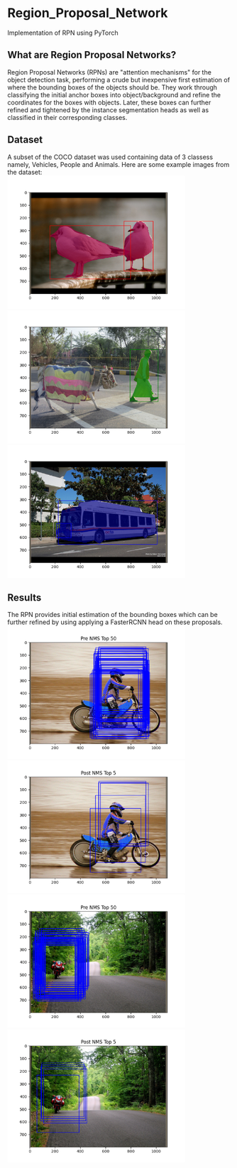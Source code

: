 # Region_Proposal_Network
Implementation of RPN using PyTorch

## What are Region Proposal Networks?
Region Proposal Networks (RPNs) are "attention mechanisms" for the object detection task, performing a crude but inexpensive first estimation of where the bounding boxes of the objects should be. They work through classifying the initial anchor boxes into object/background and refine the coordinates for the boxes with objects. Later, these
boxes can further refined and tightened by the instance segmentation heads as well as classified in their corresponding classes.

## Dataset
A subset of the COCO dataset was used containing data of 3 classess namely, Vehicles, People and Animals. Here are some example images from the dataset: <br>
<img src = "/Images/dataset_1.png" height = 300> <img src = "/Images/dataset_2.png" height = 300>
<img src = "/Images/dataset_3.png" height = 300>

## Results
The RPN provides initial estimation of the bounding boxes which can be further refined by using applying a FasterRCNN head on these proposals. <br>
<img src = "/Images/pre_NMS_1.png" height = 300> <img src = "/Images/post_NMS_1.png" height = 300>
<img src = "/Images/pre_NMS_2.png" height = 300> <img src = "/Images/post_NMS_2.png" height = 300>
